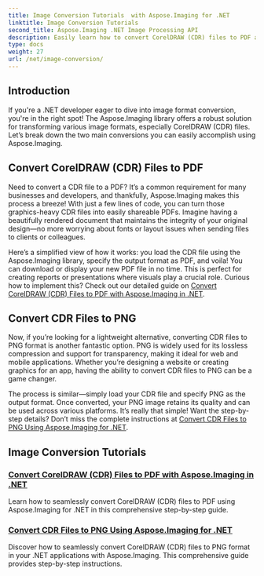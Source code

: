 ```yaml
---
title: Image Conversion Tutorials  with Aspose.Imaging for .NET
linktitle: Image Conversion Tutorials
second_title: Aspose.Imaging .NET Image Processing API
description: Easily learn how to convert CorelDRAW (CDR) files to PDF and PNG with comprehensive Aspose.Imaging tutorials tailored for .NET developers.
type: docs
weight: 27
url: /net/image-conversion/
---
```

## Introduction

If you're a .NET developer eager to dive into image format conversion, you're in the right spot! The Aspose.Imaging library offers a robust solution for transforming various image formats, especially CorelDRAW (CDR) files. Let’s break down the two main conversions you can easily accomplish using Aspose.Imaging.

## Convert CorelDRAW (CDR) Files to PDF

Need to convert a CDR file to a PDF? It’s a common requirement for many businesses and developers, and thankfully, Aspose.Imaging makes this process a breeze! With just a few lines of code, you can turn those graphics-heavy CDR files into easily shareable PDFs. Imagine having a beautifully rendered document that maintains the integrity of your original design—no more worrying about fonts or layout issues when sending files to clients or colleagues. 

Here’s a simplified view of how it works: you load the CDR file using the Aspose.Imaging library, specify the output format as PDF, and voila! You can download or display your new PDF file in no time. This is perfect for creating reports or presentations where visuals play a crucial role. Curious how to implement this? Check out our detailed guide on [Convert CorelDRAW (CDR) Files to PDF with Aspose.Imaging in .NET](./convert-cdr-files-to-pdf/).

## Convert CDR Files to PNG

Now, if you’re looking for a lightweight alternative, converting CDR files to PNG format is another fantastic option. PNG is widely used for its lossless compression and support for transparency, making it ideal for web and mobile applications. Whether you’re designing a website or creating graphics for an app, having the ability to convert CDR files to PNG can be a game changer.

The process is similar—simply load your CDR file and specify PNG as the output format. Once converted, your PNG image retains its quality and can be used across various platforms. It’s really that simple! Want the step-by-step details? Don’t miss the complete instructions at [Convert CDR Files to PNG Using Aspose.Imaging for .NET](./convert-cdr-files-to-png/).

## Image Conversion Tutorials
### [Convert CorelDRAW (CDR) Files to PDF with Aspose.Imaging in .NET](./convert-cdr-files-to-pdf/)
Learn how to seamlessly convert CorelDRAW (CDR) files to PDF using Aspose.Imaging for .NET in this comprehensive step-by-step guide.
### [Convert CDR Files to PNG Using Aspose.Imaging for .NET](./convert-cdr-files-to-png/)
Discover how to seamlessly convert CorelDRAW (CDR) files to PNG format in your .NET applications with Aspose.Imaging. This comprehensive guide provides step-by-step instructions.
